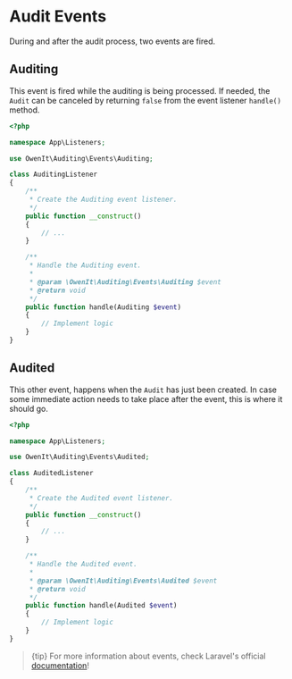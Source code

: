 # Audit Events

During and after the audit process, two events are fired.

## Auditing

This event is fired while the auditing is being processed. If needed, the `Audit` can be canceled by returning `false` from the event listener `handle()` method.


```php
<?php

namespace App\Listeners;

use OwenIt\Auditing\Events\Auditing;

class AuditingListener
{
    /**
     * Create the Auditing event listener.
     */
    public function __construct()
    {
        // ...
    }

    /**
     * Handle the Auditing event.
     *
     * @param \OwenIt\Auditing\Events\Auditing $event
     * @return void
     */
    public function handle(Auditing $event)
    {
        // Implement logic
    }
}
```

## Audited

This other event, happens when the `Audit` has just been created.
In case some immediate action needs to take place after the event, this is where it should go.

```php
<?php

namespace App\Listeners;

use OwenIt\Auditing\Events\Audited;

class AuditedListener
{
    /**
     * Create the Audited event listener.
     */
    public function __construct()
    {
        // ...
    }

    /**
     * Handle the Audited event.
     *
     * @param \OwenIt\Auditing\Events\Audited $event
     * @return void
     */
    public function handle(Audited $event)
    {
        // Implement logic
    }
}
```

> {tip} For more information about events, check Laravel's official [documentation](https://laravel.com/docs/master/events)!
